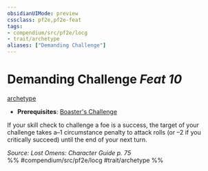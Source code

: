 ```yaml
---
obsidianUIMode: preview
cssclass: pf2e,pf2e-feat
tags:
- compendium/src/pf2e/locg
- trait/archetype
aliases: ["Demanding Challenge"]
---
```

# Demanding Challenge  *Feat 10*  
[archetype](../../Rules/traits/archetype.md)  

- **Prerequisites**: [Boaster's Challenge](boasters-challenge-locg.md)

If your skill check to challenge a foe is a success, the target of your challenge takes a–1 circumstance penalty to attack rolls (or –2 if you critically succeed) until the end of your next turn.

*Source: Lost Omens: Character Guide p. 75*  
%% #compendium/src/pf2e/locg #trait/archetype %%